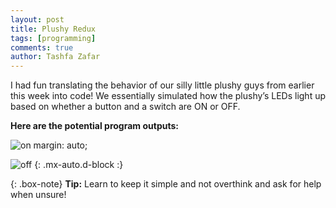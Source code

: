 ```yaml
---
layout: post
title: Plushy Redux
tags: [programming]
comments: true
author: Tashfa Zafar
---
```


I had fun translating the behavior of our silly little plushy guys from earlier this week into code! We essentially simulated how the plushy’s LEDs light up based on whether a button and a switch are ON or OFF.

**Here are the potential program outputs:**

![on](https://tashfaaa.github.io/assets/img/ledon.png) margin: auto;

![off](https://tashfaaa.github.io/assets/img/ledoff.png) {: .mx-auto.d-block :}

{: .box-note}
**Tip:** Learn to keep it simple and not overthink and ask for help when unsure! 
